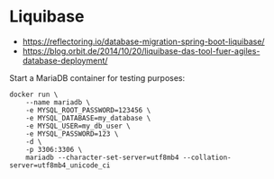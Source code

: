 # Liquibase

* https://reflectoring.io/database-migration-spring-boot-liquibase/
* https://blog.orbit.de/2014/10/20/liquibase-das-tool-fuer-agiles-database-deployment/


Start a MariaDB container for testing purposes:

    docker run \
        --name mariadb \
        -e MYSQL_ROOT_PASSWORD=123456 \
        -e MYSQL_DATABASE=my_database \
        -e MYSQL_USER=my_db_user \
        -e MYSQL_PASSWORD=123 \
        -d \
        -p 3306:3306 \
        mariadb --character-set-server=utf8mb4 --collation-server=utf8mb4_unicode_ci

